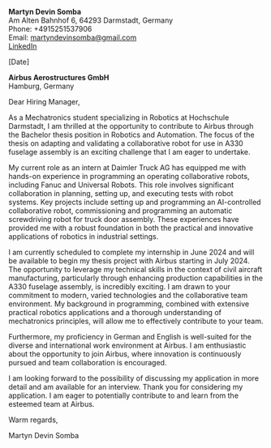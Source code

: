**Martyn Devin Somba**  
Am Alten Bahnhof 6, 64293 Darmstadt, Germany  
Phone: +4915251537906  
Email: martyndevinsomba@gmail.com  
[LinkedIn](https://linkedin.com/in/martyndevinsomba)

[Date]

**Airbus Aerostructures GmbH**  
Hamburg, Germany

Dear Hiring Manager,

As a Mechatronics student specializing in Robotics at Hochschule Darmstadt, I am thrilled at the opportunity to contribute to Airbus through the Bachelor thesis position in Robotics and Automation. The focus of the thesis on adapting and validating a collaborative robot for use in A330 fuselage assembly is an exciting challenge that I am eager to undertake.

My current role as an intern at Daimler Truck AG has equipped me with hands-on experience in programming an operating collaborative robots, including Fanuc and Universal Robots. This role involves significant collaboration in planning, setting up, and executing tests with robot systems. Key projects include setting up and programming an AI-controlled collaborative robot, commissioning and programming an automatic screwdriving robot for truck door assembly. These experiences have provided me with a robust foundation in both the practical and innovative applications of robotics in industrial settings.

I am currently scheduled to complete my internship in June 2024 and will be available to begin my thesis project with Airbus starting in July 2024. The opportunity to leverage my technical skills in the context of civil aircraft manufacturing, particularly through enhancing production capabilities in the A330 fuselage assembly, is incredibly exciting. I am drawn to your commitment to modern, varied technologies and the collaborative team environment. My background in programming, combined with extensive practical robotics applications and a thorough understanding of mechatronics principles, will allow me to effectively contribute to your team.

Furthermore, my proficiency in German and English is well-suited for the diverse and international work environment at Airbus. I am enthusiastic about the opportunity to join Airbus, where innovation is continuously pursued and team collaboration is encouraged.

I am looking forward to the possibility of discussing my application in more detail and am available for an interview. Thank you for considering my application. I am eager to potentially contribute to and learn from the esteemed team at Airbus.

Warm regards,

Martyn Devin Somba